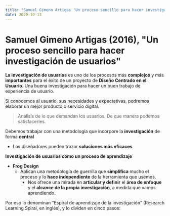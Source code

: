 ```yaml
---
title: "Samuel Gimeno Artigas 'Un proceso sencillo para hacer investigación de usuarios'(2016) y 'Tipos de investigación de usuarios enfocadas a diseño de UX'(2017)"
date: 2020-10-13 
---
```


# Samuel Gimeno Artigas (2016), "Un proceso sencillo para hacer investigación de usuarios"

**La investigación de usuarios** es uno de los procesos más **complejos** y más **importantes** para el éxito de un proyecto de **Diseño Centrado en el Usuario**.
Una buena investigación para hacer un buen trabajo de experiencia de usuario. 

Si conocemos al usuario, sus necesidades y expectativas, podremos elaborar un mejor producto o servicio digital. 
> Análisis de lo que demandan los usuarios. De que manera podemos satisfacerles.

Debemos trabajar con una metodología que incorpore la **investigación** de forma **central** 
  * Los diseñadores pueden trazar **soluciones más eficaces**

**Investigación de usuarios como un proceso de aprendizaje**
  * **Frog Design** 
    *   Aplican una metodología de guerrilla que **simplifica** mucho el proceso y lo **hace independiente** de la herramienta que usemos.
        * Nos ofrece una mirada en **articular y definir** el **área de enfoque** y el **alcance de la propia investigación**, a medida que vamos aprendiendo.

Por eso lo denominan “Espiral de aprendizaje de la investigación” (Research Learning Spiral, en inglés), y lo dividen en cinco pasos: 